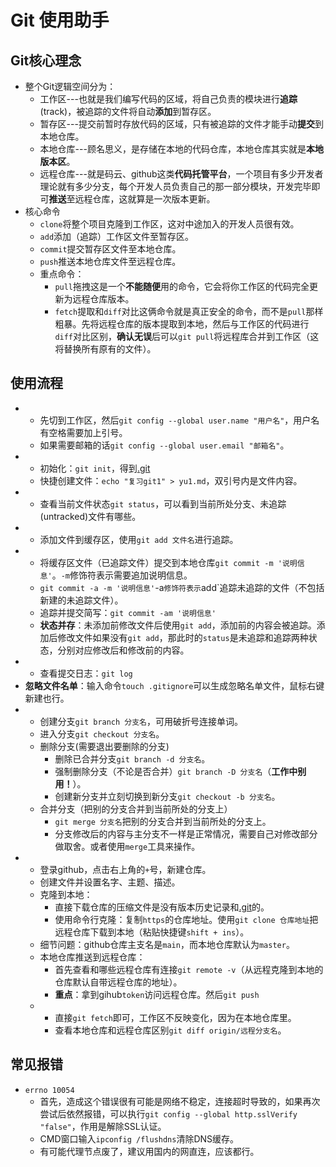 # Git 使用助手

## Git核心理念

- 整个Git逻辑空间分为：
  - 工作区---也就是我们编写代码的区域，将自己负责的模块进行**追踪**(track)，被追踪的文件将自动**添加**到暂存区。
  - 暂存区---提交前暂时存放代码的区域，只有被追踪的文件才能手动**提交**到本地仓库。
  - 本地仓库---顾名思义，是存储在本地的代码仓库，本地仓库其实就是**本地版本区**。
  - 远程仓库---就是码云、github这类**代码托管平台**，一个项目有多少开发者理论就有多少分支，每个开发人员负责自己的那一部分模块，开发完毕即可**推送**至远程仓库，这就算是一次版本更新。
- 核心命令
  - `clone`将整个项目克隆到工作区，这对中途加入的开发人员很有效。
  - `add`添加（追踪）工作区文件至暂存区。
  - `commit`提交暂存区文件至本地仓库。
  - `push`推送本地仓库文件至远程仓库。
  - 重点命令：
    - `pull`拖拽这是一个**不能随便**用的命令，它会将你工作区的代码完全更新为远程仓库版本。
    - `fetch`提取和`diff`对比这俩命令就是真正安全的命令，而不是`pull`那样粗暴。先将远程仓库的版本提取到本地，然后与工作区的代码进行`diff`对比区别，**确认无误**后可以`git pull`将远程库合并到工作区（这将替换所有原有的文件）。

## 使用流程

- [config]:配置
  - 先切到工作区，然后`git config --global user.name "用户名"`，用户名有空格需要加上引号。
  - 如果需要邮箱的话`git config --global user.email "邮箱名"`。
- [init]:初始化
  - 初始化：`git init`，得到[.git](隐藏文件夹，一半不需要写入什么)
  - 快捷创建文件：`echo "复习git1" > yu1.md`，双引号内是文件内容。
- [status]:状态/下一步
  - 查看当前文件状态`git status`，可以看到当前所处分支、未追踪(untracked)文件有哪些。
- [add]:添加/追踪
  - 添加文件到缓存区，使用`git add 文件名`进行追踪。
- [commit]:提交
  - 将缓存区文件（已追踪文件）提交到本地仓库`git commit -m '说明信息'`。`-m`修饰符表示需要追加说明信息。
  - `git commit -a -m '说明信息'`-a`修饰符表示`add`追踪未追踪的文件（不包括新建的未追踪文件）。
  - 追踪并提交简写：`git commit -am '说明信息'`
  - **状态并存**：未添加前修改文件后使用`git add`，添加前的内容会被追踪。添加后修改文件如果没有`git add`，那此时的`status`是未追踪和追踪两种状态，分别对应修改后和修改前的内容。
- [log]:日志
  - 查看提交日志：`git log`
- **忽略文件名单**：输入命令`touch .gitignore`可以生成忽略名单文件，鼠标右键新建也行。
- [branch]:分支
  - 创建分支`git branch 分支名`，可用破折号连接单词。
  - 进入分支`git checkout 分支名`。
  - 删除分支(需要退出要删除的分支)
    - 删除已合并分支`git branch -d 分支名`。
    - 强制删除分支（不论是否合并）`git branch -D 分支名`（**工作中别用！**）。
    - 创建新分支并立刻切换到新分支`git checkout -b 分支名`。
  - 合并分支（把别的分支合并到当前所处的分支上）
    - `git merge 分支名`把别的分支合并到当前所处的分支上。
    - 分支修改后的内容与主分支不一样是正常情况，需要自己对修改部分做取舍。或者使用`merge`工具来操作。
- [远程仓库]:github新建远程仓库
  - 登录github，点击右上角的`+`号，新建仓库。
  - 创建文件并设置名字、主题、描述。
  - 克隆到本地：
    - 直接下载仓库的压缩文件是没有版本历史记录和[.git](文件夹)的。
    - 使用命令行克隆：复制`https`的仓库地址。使用`git clone 仓库地址`把远程仓库下载到本地（粘贴快捷键`shift + ins`）。
  - 细节问题：github仓库主支名是`main`，而本地仓库默认为`master`。
  - 本地仓库推送到远程仓库：
    - 首先查看和哪些远程仓库有连接`git remote -v`（从远程克隆到本地的仓库默认自带远程仓库的地址）。
    - **重点**：拿到gihub`token`访问远程仓库。然后`git push`
  - [fetch和diff]:从远程库拉取分支到本地库
    - 直接`git fetch`即可，工作区不反映变化，因为在本地仓库里。
    - 查看本地仓库和远程仓库区别`git diff origin/远程分支名`。

## 常见报错

- `errno 10054`
  - 首先，造成这个错误很有可能是网络不稳定，连接超时导致的，如果再次尝试后依然报错，可以执行`git config --global http.sslVerify "false"`，作用是解除SSL认证。
  - CMD窗口输入`ipconfig /flushdns`清除DNS缓存。
  - 有可能代理节点废了，建议用国内的网直连，应该都行。
